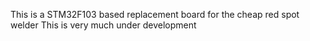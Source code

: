 
This is a STM32F103 based replacement board for the cheap red spot welder
This is very much under development